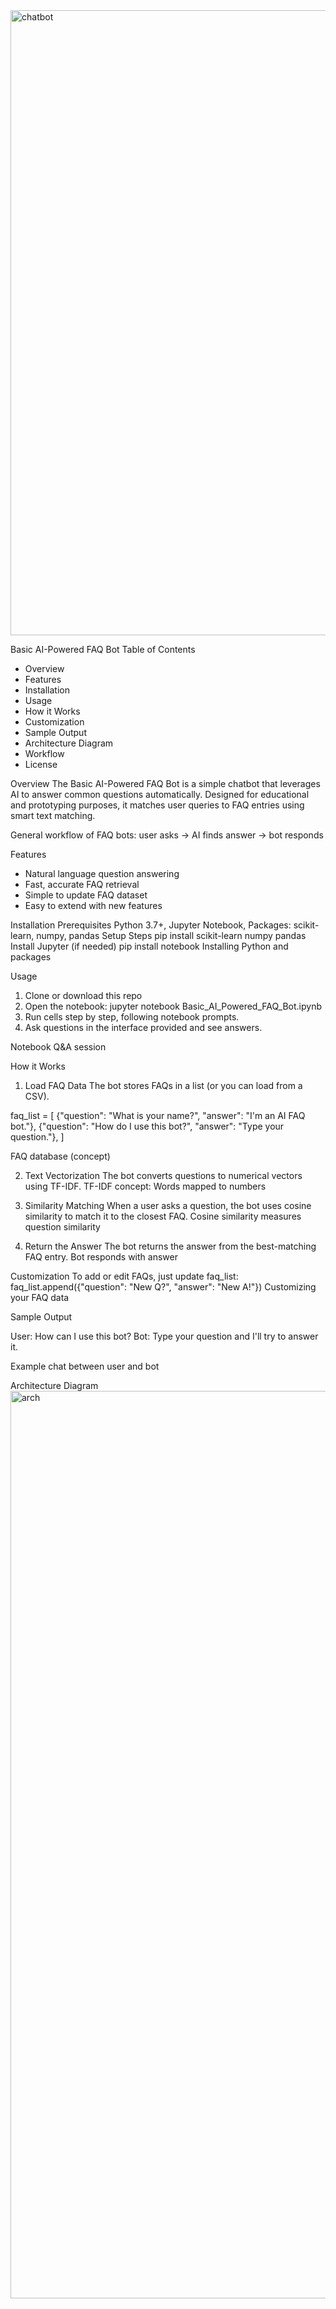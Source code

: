 <img width="800" height="1000" alt="chatbot" src="https://github.com/user-attachments/assets/a66d6276-06f9-45e6-9eeb-9954744c76c1" />

Basic AI-Powered FAQ Bot
Table of Contents

- Overview
- Features
- Installation
- Usage
- How it Works
- Customization
- Sample Output
- Architecture Diagram
- Workflow
- License

Overview
The Basic AI-Powered FAQ Bot is a simple chatbot that leverages AI to answer common questions automatically. Designed for educational and prototyping purposes, it matches user queries to FAQ entries using smart text matching.

General workflow of FAQ bots: user asks → AI finds answer → bot responds

Features

- Natural language question answering
- Fast, accurate FAQ retrieval
- Simple to update FAQ dataset
- Easy to extend with new features


Installation
Prerequisites
Python 3.7+, Jupyter Notebook, Packages: scikit-learn, numpy, pandas
Setup Steps
pip install scikit-learn numpy pandas
Install Jupyter (if needed)
pip install notebook
Installing Python and packages

Usage

1. Clone or download this repo
2. Open the notebook:
    jupyter notebook Basic_AI_Powered_FAQ_Bot.ipynb
3. Run cells step by step, following notebook prompts.
4. Ask questions in the interface provided and see answers.

Notebook Q&A session

How it Works
1. Load FAQ Data
The bot stores FAQs in a list (or you can load from a CSV).

faq_list = [
    {"question": "What is your name?", "answer": "I'm an AI FAQ bot."},
    {"question": "How do I use this bot?", "answer": "Type your question."},
]


FAQ database (concept)

2. Text Vectorization
The bot converts questions to numerical vectors using TF-IDF.
TF-IDF concept: Words mapped to numbers

3. Similarity Matching
When a user asks a question, the bot uses cosine similarity to match it to the closest FAQ.
Cosine similarity measures question similarity

4. Return the Answer
The bot returns the answer from the best-matching FAQ entry.
Bot responds with answer

Customization
To add or edit FAQs, just update faq_list:
faq_list.append({"question": "New Q?", "answer": "New A!"})
Customizing your FAQ data

Sample Output

User: How can I use this bot?
Bot: Type your question and I'll try to answer it.

Example chat between user and bot

Architecture Diagram
<img width="896" height="1452" alt="arch" src="https://github.com/user-attachments/assets/7279d6d7-bf5b-4827-8689-d9d8f052f690" />


